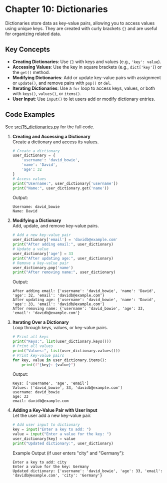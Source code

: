 # Chapter 10: Dictionaries

Dictionaries store data as key-value pairs, allowing you to access values using unique keys. They are created with curly brackets `{}` and are useful for organizing related data.

## Key Concepts
- **Creating Dictionaries**: Use `{}` with keys and values (e.g., `'key': value`).
- **Accessing Values**: Use the key in square brackets (e.g., `dict['key']`) or the `get()` method.
- **Modifying Dictionaries**: Add or update key-value pairs with assignment or `update()`, and remove pairs with `pop()` or `del`.
- **Iterating Dictionaries**: Use a `for` loop to access keys, values, or both with `keys()`, `values()`, or `items()`.
- **User Input**: Use `input()` to let users add or modify dictionary entries.

## Code Examples
See [src/15_dictionaries.py](src/15_dictionaries.py) for the full code.

1. **Creating and Accessing a Dictionary**  
   Create a dictionary and access its values.

   ```python
   # Create a dictionary
   user_dictionary = {
       'username': 'david_bowie',
       'name': 'David',
       'age': 32
   }
   # Access values
   print("Username:", user_dictionary['username'])
   print("Name:", user_dictionary.get('name'))
   ```

   Output:
   ```
   Username: david_bowie
   Name: David
   ```

2. **Modifying a Dictionary**  
   Add, update, and remove key-value pairs.

   ```python
   # Add a new key-value pair
   user_dictionary['email'] = 'davidb@example.com'
   print("After adding email:", user_dictionary)
   # Update a value
   user_dictionary['age'] = 33
   print("After updating age:", user_dictionary)
   # Remove a key-value pair
   user_dictionary.pop('name')
   print("After removing name:", user_dictionary)
   ```

   Output:
   ```
   After adding email: {'username': 'david_bowie', 'name': 'David', 'age': 32, 'email': 'davidb@example.com'}
   After updating age: {'username': 'david_bowie', 'name': 'David', 'age': 33, 'email': 'davidb@example.com'}
   After removing name: {'username': 'david_bowie', 'age': 33, 'email': 'davidb@example.com'}
   ```

3. **Iterating Over a Dictionary**  
   Loop through keys, values, or key-value pairs.

   ```python
   # Print all keys
   print("Keys:", list(user_dictionary.keys()))
   # Print all values
   print("Values:", list(user_dictionary.values()))
   # Print key-value pairs
   for key, value in user_dictionary.items():
       print(f"{key}: {value}")
   ```

   Output:
   ```
   Keys: ['username', 'age', 'email']
   Values: ['david_bowie', 33, 'davidb@example.com']
   username: david_bowie
   age: 33
   email: davidb@example.com
   ```

4. **Adding a Key-Value Pair with User Input**  
   Let the user add a new key-value pair.

   ```python
   # Add user input to dictionary
   key = input("Enter a key to add: ")
   value = input("Enter a value for the key: ")
   user_dictionary[key] = value
   print("Updated dictionary:", user_dictionary)
   ```

   Example Output (if user enters "city" and "Germany"):
   ```
   Enter a key to add: city
   Enter a value for the key: Germany
   Updated dictionary: {'username': 'david_bowie', 'age': 33, 'email': 'davidb@example.com', 'city': 'Germany'}
   ```
